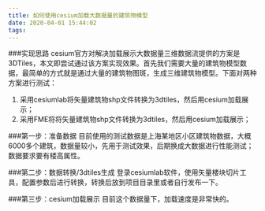 ```yaml
---
title: 如何使用cesium加载大数据量的建筑物模型
date: 2020-04-01 15:44:02
tags:
---
```


###实现思路
  cesium官方对解决加载展示大数据量三维数据流提供的方案是3DTiles，本文即尝试通过该方案实现效果。首先我们需要大量的建筑物模型数据，最简单的方式就是通过大量的建筑物图斑，生成三维建筑物模型。下面对两种方案进行测试：
1. 采用cesiumlab将矢量建筑物shp文件转换为3dtiles，然后用cesium加载展示；
2. 采用FME将将矢量建筑物shp文件转换为3dtiles，然后用cesium加载展示；

###第一步：准备数据
  目前使用的测试数据是上海某地区小区建筑物数据，大概6000多个建筑，数据量较小，先用于测试效果，后期换成大数据进行性能测试；数据要求要有楼高属性。

###第二步：数据转换/3dtiles生成
  登录cesiumlab软件，使用矢量楼块切片工具，配置参数后进行转换，转换后放到项目目录里或者自行发布一下。

###第三步：cesium加载展示
  目前这个数据量下，加载速度是非常快的。
